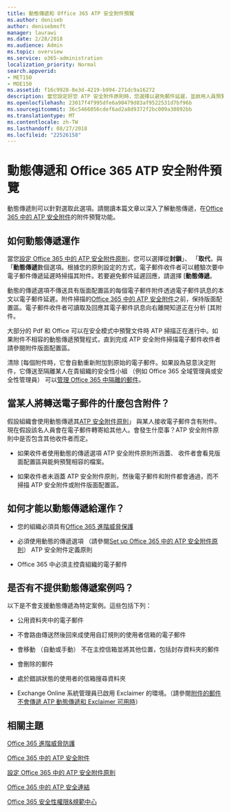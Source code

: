 ```yaml
---
title: 動態傳遞和 Office 365 ATP 安全附件預覽
ms.author: deniseb
author: denisebmsft
manager: laurawi
ms.date: 2/28/2018
ms.audience: Admin
ms.topic: overview
ms.service: o365-administration
localization_priority: Normal
search.appverid:
- MET150
- MOE150
ms.assetid: f16c9928-8e3d-4219-b994-271dc9a16272
description: 當您設定好您 ATP 安全附件原則時，您選擇以避免郵件延遲，並啟用人員預覽會掃描附件的動態傳遞。
ms.openlocfilehash: 23017f4f995dfe6a90479d83af9522531d7bf96b
ms.sourcegitcommit: 36c5466056cdef6ad2a8d9372f2bc009a30892bb
ms.translationtype: MT
ms.contentlocale: zh-TW
ms.lasthandoff: 08/27/2018
ms.locfileid: "22526158"
---
```

# <a name="dynamic-delivery-and-previewing-with-office-365-atp-safe-attachments"></a>動態傳遞和 Office 365 ATP 安全附件預覽

動態傳遞則可以針對選取此選項。請閱讀本篇文章以深入了解動態傳遞，在[Office 365 中的 ATP 安全附件](atp-safe-attachments.md)的附件預覽功能。
  
## <a name="how-dynamic-delivery-works"></a>如何動態傳遞運作

當您[設定 Office 365 中的 ATP 安全附件原則](set-up-atp-safe-attachments-policies.md)，您可以選擇從**封鎖**」、 「**取代**，與 「**動態傳遞**數個選項。根據您的原則設定的方式，電子郵件收件者可以體驗次要中電子郵件傳遞延遲時掃描其附件。若要避免郵件延遲回應，請選擇 [**動態傳遞**。
  
動態的傳遞選項不傳送具有版面配置區的每個電子郵件附件透過電子郵件訊息的本文以電子郵件延遲。附件掃描的[Office 365 中的 ATP 安全附件](atp-safe-attachments.md)之前，保持版面配置區。電子郵件收件者可讀取及回應其電子郵件訊息向右離開知道正在分析 [其附件。
  
大部分的 Pdf 和 Office 可以在安全模式中預覽文件時 ATP 掃描正在進行中。如果附件不相容的動態傳遞預覽程式，直到完成 ATP 安全附件掃描電子郵件收件者請參閱附件版面配置區。
  
清除 [每個附件時，它會自動重新附加到原始的電子郵件。如果設為惡意決定附件，它傳送至隔離某人在貴組織的安全性小組 （例如 Office 365 全域管理員或安全性管理員） 可以[管理 Office 365 中隔離的郵件](manage-quarantined-messages-and-files.md)。
  
## <a name="what-happens-when-someone-forwards-an-email-that-contains-an-attachment"></a>當某人將轉送電子郵件的什麼包含附件？

假設組織會使用動態傳遞其[ATP 安全附件原則](set-up-atp-safe-attachments-policies.md)」 與某人接收電子郵件含有附件。現在假設該名人員會在電子郵件轉寄給其他人。會發生什麼事？ATP 安全附件原則中是否包含其他收件者而定。
  
- 如果收件者使用動態的傳遞選項 ATP 安全附件原則所涵蓋、 收件者會看見版面配置區與能夠預覽相容的檔案。
    
- 如果收件者未涵蓋 ATP 安全附件原則，然後電子郵件和附件都會通過，而不掃描 ATP 安全附件或附件版面配置區。
    
## <a name="whats-required-for-dynamic-delivery-to-work"></a>如何才能以動態傳遞給運作？

- 您的組織必須具有[Office 365 進階威脅保護](office-365-atp.md)
    
- 必須使用動態的傳遞選項 （請參閱[Set up Office 365 中的 ATP 安全附件原則](set-up-atp-safe-attachments-policies.md)） ATP 安全附件定義原則
    
- Office 365 中必須主控貴組織的電子郵件
    
## <a name="are-there-scenarios-for-which-dynamic-delivery-is-not-available"></a>是否有不提供動態傳遞案例吗？

以下是不會支援動態傳遞為特定案例。這些包括下列：
  
- 公用資料夾中的電子郵件
    
- 不會路由傳送然後回來成使用自訂規則的使用者信箱的電子郵件
    
- 會移動 （自動或手動） 不在主控信箱並將其他位置，包括封存資料夾的郵件
    
- 會刪除的郵件
    
- 處於錯誤狀態的使用者的信箱搜尋資料夾
    
- Exchange Online 系統管理員已啟用 Exclaimer 的環境。（請參閱[附件的郵件不會傳遞 ATP 動態傳遞和 Exclaimer 可用時](https://support.microsoft.com/help/4014438/messages-with-attachments-are-not-delivered-when-atp-dynamic-delivery)）
    
## <a name="related-topics"></a>相關主題

[Office 365 進階威脅防護](office-365-atp.md)
  
[Office 365 中的 ATP 安全附件](atp-safe-attachments.md)
  
[設定 Office 365 中的 ATP 安全附件原則](set-up-atp-safe-attachments-policies.md)
  
[Office 365 中的 ATP 安全連結](atp-safe-links.md)

[Office 365 安全性權限&amp;規範中心](permissions-in-the-security-and-compliance-center.md)
  

